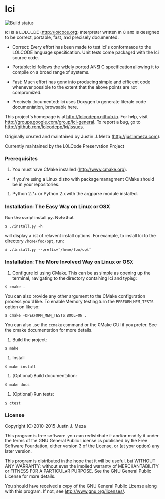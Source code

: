# lci

![Build status](https://travis-ci.org/justinmeza/lci.svg?branch=future)

lci is a LOLCODE (http://lolcode.org) interpreter written in C and is designed
to be correct, portable, fast, and precisely documented.

- Correct: Every effort has been made to test lci's conformance to the LOLCODE
  language specification. Unit tests come packaged with the lci source code.

- Portable: lci follows the widely ported ANSI C specification allowing it to
  compile on a broad range of systems.

- Fast: Much effort has gone into producing simple and efficient code whenever
  possible to the extent that the above points are not compromized.

- Precisely documented: lci uses Doxygen to generate literate code
  documentation, browsable here.

This project's homepage is at http://lolcodepp.github.io.  For help, visit
http://groups.google.com/group/lci-general.  To report a bug, go to
http://github.com/lolcodepp/lci/issues.

Originally created and maintained by Justin J. Meza (http://justinmeza.com).

Currently maintained by the LOLCode Preservation Project

### Prerequisites

1. You must have CMake installed (http://www.cmake.org).

  - If you're using a Linux distro with package managment CMake should be in
    your repositories.

1. Python 2.7+ or Python 2.x with the argparse module installed.

### Installation:  The Easy Way on Linux or OSX

Run the script install.py. Note that

`$ ./install.py -h`

will display a list of relavent install options. For example, to install lci to
the directory `/home/foo/opt`, run:

`$ ./install.py --prefix="/home/foo/opt"`

### Installation:  The More Involved Way on Linux or OSX

1. Configure lci using CMake. This can be as simple as opening up the terminal,
   navigating to the directory containing lci and typing:

  `$ cmake .`

  You can also provide any other argument to the CMake configuration process
you'd like. To enable Memory testing turn the `PERFORM_MEM_TESTS` option on
like so:

  `$ cmake -DPERFORM_MEM_TESTS:BOOL=ON .`

  You can also use the `ccmake` command or the CMake GUI if you prefer.  See
the cmake documentation for more details.

1. Build the project:

  `$ make`

1. Install

  `$ make install`

1. (Optional) Build documentation:

  `$ make docs`

1. (Optional) Run tests:

  `$ ctest`

### License

Copyright (C) 2010-2015 Justin J. Meza

This program is free software: you can redistribute it and/or modify it under
the terms of the GNU General Public License as published by the Free Software
Foundation, either version 3 of the License, or (at your option) any later
version.

This program is distributed in the hope that it will be useful, but WITHOUT ANY
WARRANTY; without even the implied warranty of MERCHANTABILITY or FITNESS FOR A
PARTICULAR PURPOSE.  See the GNU General Public License for more details.

You should have received a copy of the GNU General Public License along with
this program.  If not, see <http://www.gnu.org/licenses/>.
